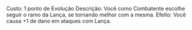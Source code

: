 Custo: 1 ponto de Evolução
Descrição: Você como Combatente escolhe seguir o ramo da Lança, se tornando melhor com a mesma.
Efeito: Você causa +1 de dano em ataques com Lança.